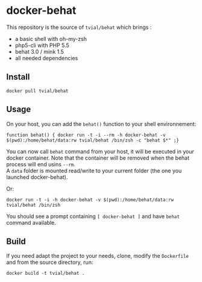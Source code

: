 docker-behat
============

This repository is the source of `tvial/behat` which brings :  
- a basic shell with oh-my-zsh  
- php5-cli with PHP 5.5  
- behat 3.0 / mink 1.5  
- all needed dependencies  

## Install

    docker pull tvial/behat

## Usage

On your host, you can add the `behat()` function to your shell environnement:  

    function behat() { docker run -t -i --rm -h docker-behat -v $(pwd):/home/behat/data:rw tvial/behat /bin/zsh -c "behat $*" ;}

You can now call `behat` command from your host, it will be executed in your docker container.
Note that the container will be removed when the behat process will end usins `--rm`.  
A `data` folder is mounted read/write to your current folder (the one you launched docker-behat).  

Or:

    docker run -t -i -h docker-behat -v $(pwd):/home/behat/data:rw tvial/behat /bin/zsh  

You should see a prompt containing `[ docker-behat ]` and have `behat` command available.  

## Build

If you need adapt the project to your needs, clone, modify the `Dockerfile` and from the source directory, run:

    docker build -t tvial/behat .

